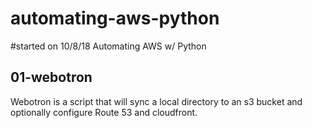 # automating-aws-python
#started on 10/8/18
Automating AWS w/ Python

## 01-webotron

Webotron is a script that will sync a local directory to an s3 bucket and optionally configure Route 53 and cloudfront.
